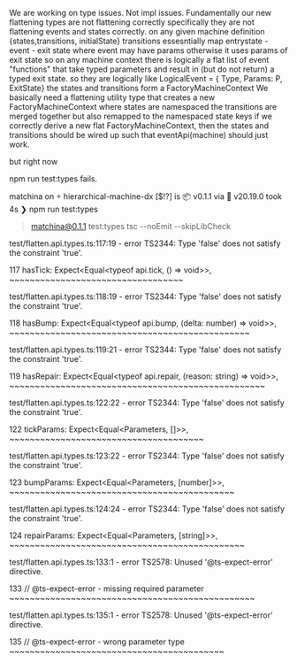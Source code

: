 We are working on type issues. Not impl issues. 
Fundamentally our new flattening types are not flattening correctly
specifically they are not flattening events and states correctly.
on any given machine definition {states,transitions, initialState}
transitions essesntially map entrystate - event - exit state
where event may have params otherwise it uses params of exit state
so on any machine context there is logically a flat list of event "functions" that take typed parameters and result in (but do not return) a typed exit state. 
so they are logically like LogicalEvent = { Type, Params: P, ExitState} 
the states and transitions form a FactoryMachineContext
We basically need a flattening utility type that creates a new FactoryMachineContext where
states are namespaced
the transitions are merged together but also remapped to the namespaced state keys
if we correctly derive a new flat FactoryMachineContext, then the states and transitions should be wired up such that eventApi(machine) should just work.

but right now


npm run test:types fails. 

matchina on  hierarchical-machine-dx [$!?] is 📦 v0.1.1 via  v20.19.0 took 4s 
❯ npm run test:types

> matchina@0.1.1 test:types
> tsc --noEmit --skipLibCheck

test/flatten.api.types.ts:117:19 - error TS2344: Type 'false' does not satisfy the constraint 'true'.

117   hasTick: Expect<Equal<typeof api.tick, () => void>>,
                      ~~~~~~~~~~~~~~~~~~~~~~~~~~~~~~~~~~

test/flatten.api.types.ts:118:19 - error TS2344: Type 'false' does not satisfy the constraint 'true'.

118   hasBump: Expect<Equal<typeof api.bump, (delta: number) => void>>,
                      ~~~~~~~~~~~~~~~~~~~~~~~~~~~~~~~~~~~~~~~~~~~~~~~

test/flatten.api.types.ts:119:21 - error TS2344: Type 'false' does not satisfy the constraint 'true'.

119   hasRepair: Expect<Equal<typeof api.repair, (reason: string) => void>>,
                        ~~~~~~~~~~~~~~~~~~~~~~~~~~~~~~~~~~~~~~~~~~~~~~~~~~

test/flatten.api.types.ts:122:22 - error TS2344: Type 'false' does not satisfy the constraint 'true'.

122   tickParams: Expect<Equal<Parameters<typeof api.tick>, []>>,
                         ~~~~~~~~~~~~~~~~~~~~~~~~~~~~~~~~~~~~~~

test/flatten.api.types.ts:123:22 - error TS2344: Type 'false' does not satisfy the constraint 'true'.

123   bumpParams: Expect<Equal<Parameters<typeof api.bump>, [number]>>,
                         ~~~~~~~~~~~~~~~~~~~~~~~~~~~~~~~~~~~~~~~~~~~~

test/flatten.api.types.ts:124:24 - error TS2344: Type 'false' does not satisfy the constraint 'true'.

124   repairParams: Expect<Equal<Parameters<typeof api.repair>, [string]>>,
                           ~~~~~~~~~~~~~~~~~~~~~~~~~~~~~~~~~~~~~~~~~~~~~~

test/flatten.api.types.ts:133:1 - error TS2578: Unused '@ts-expect-error' directive.

133 // @ts-expect-error - missing required parameter
    ~~~~~~~~~~~~~~~~~~~~~~~~~~~~~~~~~~~~~~~~~~~~~~~~

test/flatten.api.types.ts:135:1 - error TS2578: Unused '@ts-expect-error' directive.

135 // @ts-expect-error - wrong parameter type
    ~~~~~~~~~~~~~~~~~~~~~~~~~~~~~~~~~~~~~~~~~~

